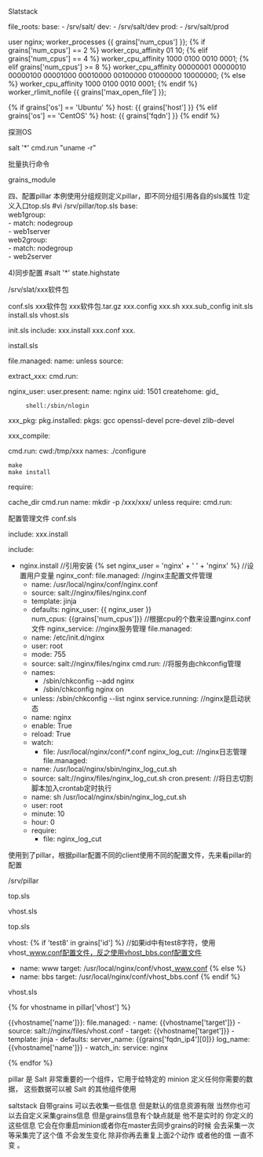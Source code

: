Slatstack 

file_roots:
  base:
    - /srv/salt/
  dev:
    - /srv/salt/dev
  prod:
    - /srv/salt/prod






user              nginx; 
worker_processes  {{ grains['num_cpus'] }}; 
{% if grains['num_cpus'] == 2 %} 
worker_cpu_affinity 01 10; 
{% elif grains['num_cpus'] == 4 %} 
worker_cpu_affinity 1000 0100 0010 0001; 
{% elif grains['num_cpus'] >= 8 %} 
worker_cpu_affinity 00000001 00000010 00000100 00001000 00010000 00100000 01000000 10000000; 
{% else %} 
worker_cpu_affinity 1000 0100 0010 0001; 
{% endif %} 
worker_rlimit_nofile {{ grains['max_open_file'] }}; 


{% if grains['os'] == 'Ubuntu' %}
host: {{ grains['host'] }}
{% elif grains['os'] == 'CentOS' %}
host: {{ grains['fqdn'] }}
{% endif %}

 探测OS


salt '*' cmd.run "uname -r" 

批量执行命令



grains_module



四、配置pillar
    本例使用分组规则定义pillar，即不同分组引用各自的sls属性
1)定义入口top.sls
#vi /srv/pillar/top.sls
base:  
  web1group:  
    - match: nodegroup  
    - web1server  
  web2group:  
    - match: nodegroup  
    - web2server  



4)同步配置
#salt '*' state.highstate



/srv/slat/xxx软件包

   conf.sls
         xxx软件包
         xxx软件包.tar.gz
         xxx.config
         xxx.sh
         xxx.sub_config
init.sls
install.sls
vhost.sls



init.sls
    include:
           xxx.install
           xxx.conf
           xxx.


install.sls

file.managed:
   name:
   unless
   source:


extract_xxx:
  cmd.run:
      


nginx_user:
    user.present:
        name: nginx
        uid: 1501
        createhome:
         gid_

         shell:/sbin/nlogin

xxx_pkg:
       pkg.installed:
            pkgs:
                   gcc
                   openssl-devel 
                   pcre-devel
                   zlib-devel



xxx_compile:

   cmd.run:
   cwd:/tmp/xxx
   names:
            ./configure



    make
    make install


require:





cache_dir
   cmd.run
   name:
     mkdir -p /xxx/xxx/
   unless
   require:
          cmd.run:


配置管理文件 conf.sls

 include:
       xxx.install 


include:
  - nginx.install     //引用安装
{% set nginx_user = 'nginx' + ' ' + 'nginx' %}  //设置用户变量
nginx_conf:
  file.managed:   //nginx主配置文件管理
    - name: /usr/local/nginx/conf/nginx.conf
    - source: salt://nginx/files/nginx.conf
    - template: jinja
    - defaults:
      nginx_user: {{ nginx_user }}      
      num_cpus: {{grains['num_cpus']}}  //根据cpu的个数来设置nginx.conf文件
nginx_service:  //nginx服务管理
  file.managed:
    - name: /etc/init.d/nginx
    - user: root
    - mode: 755
    - source: salt://nginx/files/nginx
  cmd.run:    //将服务由chkconfig管理
    - names:
      - /sbin/chkconfig --add nginx
      - /sbin/chkconfig  nginx on
    - unless: /sbin/chkconfig --list nginx
  service.running:     //nginx是启动状态
    - name: nginx
    - enable: True
    - reload: True
    - watch:
      - file: /usr/local/nginx/conf/*.conf
nginx_log_cut:                 //nginx日志管理
  file.managed:
    - name: /usr/local/nginx/sbin/nginx_log_cut.sh
    - source: salt://nginx/files/nginx_log_cut.sh
  cron.present:             //将日志切割脚本加入crontab定时执行
    - name: sh /usr/local/nginx/sbin/nginx_log_cut.sh
    - user: root
    - minute: 10
    - hour: 0
    - require:
      - file: nginx_log_cut





使用到了pillar，根据pillar配置不同的client使用不同的配置文件，先来看pillar的配置

/srv/pillar

top.sls


vhost.sls

top.sls

vhost:
  {% if 'test8' in grains['id'] %}    //如果id中有test8字符，使用vhost_www.conf配置文件，反之使用vhost_bbs.conf配置文件
  - name: www 
    target: /usr/local/nginx/conf/vhost_www.conf
  {% else %}
  - name: bbs
    target: /usr/local/nginx/conf/vhost_bbs.conf
  {% endif %}


vhost.sls


{% for vhostname in pillar['vhost'] %}

{{vhostname['name']}}:
  file.managed:
    - name: {{vhostname['target']}}
    - source: salt://nginx/files/vhost.conf
    - target: {{vhostname['target']}}
    - template: jinja
    - defaults:
      server_name: {{grains['fqdn_ip4'][0]}} 
      log_name: {{vhostname['name']}}
    - watch_in:
      service: nginx

{% endfor %}







pillar 是 Salt 非常重要的一个组件，它用于给特定的 minion 定义任何你需要的数据， 这些数据可以被 Salt 的其他组件使用



saltstack 自带grains 可以去收集一些信息  但是默认的信息资源有限 当然你也可以去自定义采集grains信息  但是grains信息有个缺点就是 他不是实时的  你定义的这些信息 它会在你重启minion或者你在master去同步grains的时候 会去采集一次 等采集完了这个值 不会发生变化 除非你再去重复上面2个动作 或者他的值 一直不变  。
